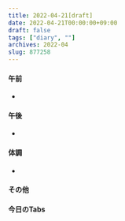 ```yaml
---
title: 2022-04-21[draft]
date: 2022-04-21T00:00:00+09:00
draft: false
tags: ["diary", ""]
archives: 2022-04
slug: 877258
---
```

#### 午前
- 
#### 午後
- 
#### 体調
- 
#### その他
#### 今日のTabs